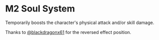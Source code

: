 # M2 Soul System
Temporarily boosts the character's physical attack and/or skill damage.

Thanks to [@blackdragonx61](https://www.github.com/blackdragonx61) for the reversed effect position.
